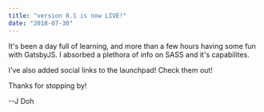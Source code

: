 ```yaml
---
title: "version 0.1 is now LIVE!"
date: "2018-07-30"
---
```


It's been a day full of learning, and more than a few hours having some fun with GatsbyJS. I absorbed a plethora of info on SASS and it's capabilites. 

I've also added social links to the launchpad! Check them out!

Thanks for stopping by!

--J Doh

